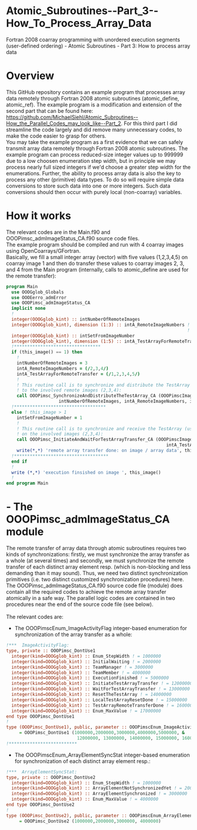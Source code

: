 # Atomic_Subroutines--Part_3--How_To_Process_Array_Data
Fortran 2008 coarray programming with unordered execution segments (user-defined ordering) - Atomic Subroutines - Part 3: How to process array data

# Overview
This GitHub repository contains an example program that processes array data remotely through Fortran 2008 atomic subroutines (atomic_define, atomic_ref). The example program is a modification and extension of the second part that can be found here: https://github.com/MichaelSiehl/Atomic_Subroutines--How_the_Parallel_Codes_may_look_like--Part_2. For this third part I did streamline the code largely and did remove many unnecessary codes, to make the code easier to grasp for others.<br />
You may take the example program as a first evidence that we can safely transmit array data remotely through Fortran 2008 atomic subroutines. The example program can process reduced-size integer values up to 999999 due to a low choosen enumeration step width, but in principle we may process nearly full sized integers if we'd choose a greater step width for the enumerations. Further, the ability to process array data is also the key to process any other (primitive) data types. To do so will require simple data conversions to store such data into one or more integers. Such data conversions should then occur with purely local (non-coarray) variables.

# How it works
The relevant codes are in the Main.f90 and OOOPimsc_admImageStatus_CA.f90 source code files.<br />
The example program should be compiled and run with 4 coarray images using OpenCoarrays/GFortran.<br />
Basically, we fill a small integer array (vector) with five values (1,2,3,4,5) on coarray image 1 and then do transfer these values to coarray images 2, 3, and 4 from the Main program (internally, calls to atomic_define are used for the remote transfer):

```fortran
program Main
  use OOOGglob_Globals
  use OOOEerro_admError
  use OOOPimsc_admImageStatus_CA
  implicit none
  !
  integer(OOOGglob_kint) :: intNumberOfRemoteImages
  integer(OOOGglob_kint), dimension (1:3) :: intA_RemoteImageNumbers ! please compile and run the
                                                                     ! program with 4 coarray images
  integer(OOOGglob_kint) :: intSetFromImageNumber
  integer(OOOGglob_kint), dimension (1:5) :: intA_TestArrayForRemoteTransfer
  !*********************************
  if (this_image() == 1) then
    !
    intNumberOfRemoteImages = 3
    intA_RemoteImageNumbers = (/2,3,4/)
    intA_TestArrayForRemoteTransfer = (/1,2,3,4,5/)
    !
    ! This routine call is to synchronize and distribute the TestArray (using atomic subroutines)
    ! to the involved remote images (2,3,4):
    call OOOPimsc_SynchronizeAndDistributeTheTestArray_CA (OOOPimscImageStatus_CA_1, &
                    intNumberOfRemoteImages, intA_RemoteImageNumbers, intA_TestArrayForRemoteTransfer)
  !***********************************
  else ! this_image > 1
    intSetFromImageNumber = 1
    !
    ! This routine call is to synchronize and receive the TestArray (using atomic subroutines)
    ! on the involved images (2,3,4):
    call OOOPimsc_InitiateAndWaitForTestArrayTransfer_CA (OOOPimscImageStatus_CA_1, intSetFromImageNumber, &
                                                             intA_TestArrayForRemoteTransfer)
    write(*,*) 'remote array transfer done: on image / array data', this_image(), intA_TestArrayForRemoteTransfer
  !************************************
  end if
  !
  write (*,*) 'execution finsished on image ', this_image()
  !
end program Main
```

# - The OOOPimsc_admImageStatus_CA module
The remote transfer of array data through atomic subroutines requires two kinds of synchronizations: firstly, we must synchronize the array transfer as a whole (at several times) and secondly, we must synchronize the remote transfer of each distinct array element resp. (which is non-blocking and less demanding than it may sound). Thus, we need two distinct synchronization primitives (i.e. two distinct customized synchronization procedures) here.<br />
The OOOPimsc_admImageStatus_CA.f90 source code file (module) does contain all the required codes to achieve the remote array transfer atomically in a safe way. The parallel logic codes are contained in two procedures near the end of the source code file (see below).<br />
<br />
The relevant codes are:<br />

- The OOOPimscEnum_ImageActivityFlag integer-based enumeration for synchronization of the array transfer as a whole:

```fortran
!***  ImageActivityFlag:
type, private :: OOOPimsc_DontUse1
  integer(kind=OOOGglob_kint) :: Enum_StepWidth ! = 1000000
  integer(kind=OOOGglob_kint) :: InitialWaiting ! = 2000000
  integer(kind=OOOGglob_kint) :: TeamManager ! = 3000000
  integer(kind=OOOGglob_kint) :: TeamMember ! = 4000000
  integer(kind=OOOGglob_kint) :: ExecutionFinished ! = 5000000
  integer(kind=OOOGglob_kint) :: InitiateTestArrayTransfer ! = 12000000
  integer(kind=OOOGglob_kint) :: WaitForTestArrayTransfer ! = 13000000
  integer(kind=OOOGglob_kint) :: ResetTheTestArray ! = 14000000
  integer(kind=OOOGglob_kint) :: LocalTestArrayResetDone ! = 15000000
  integer(kind=OOOGglob_kint) :: TestArrayRemoteTransferDone ! = 16000000
  integer(kind=OOOGglob_kint) :: Enum_MaxValue ! = 17000000
end type OOOPimsc_DontUse1
!
type (OOOPimsc_DontUse1), public, parameter :: OOOPimscEnum_ImageActivityFlag &
     = OOOPimsc_DontUse1 (1000000,2000000,3000000,4000000,5000000, &
                           12000000, 13000000, 14000000, 15000000, 16000000, 17000000)
!**************************
```

- The OOOPimscEnum_ArrayElementSyncStat integer-based enumeration for synchronization of each distinct array element resp.:

```fortran
!***  ArrayElementSyncStat:
type, private :: OOOPimsc_DontUse2
  integer(kind=OOOGglob_kint) :: Enum_StepWidth ! = 1000000
  integer(kind=OOOGglob_kint) :: ArrayElementNotSynchronizedYet ! = 2000000
  integer(kind=OOOGglob_kint) :: ArrayElementSynchronized ! = 3000000
  integer(kind=OOOGglob_kint) :: Enum_MaxValue ! = 4000000
end type OOOPimsc_DontUse2
!
type (OOOPimsc_DontUse2), public, parameter :: OOOPimscEnum_ArrayElementSyncStat &
     = OOOPimsc_DontUse2 (1000000,2000000,3000000, 4000000)
```

